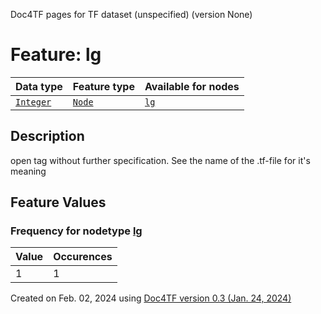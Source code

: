 Doc4TF pages for TF dataset (unspecified) (version None)
# Feature: lg
Data type|Feature type|Available for nodes
---|---|---
[`Integer`](featurebydatatype.md#integer)|[`Node`](featurebytype.md#node)| [`lg`](featurebynodetype.md#lg) 
## Description
open tag without further specification. See the name of the .tf-file for it's meaning
## Feature Values
### Frequency for nodetype [lg](featurebynodetype.md#lg)
Value|Occurences
---|---
1|1
 

Created on Feb. 02, 2024 using [Doc4TF  version 0.3 (Jan. 24, 2024)](https://github.com/tonyjurg/Doc4TF) 